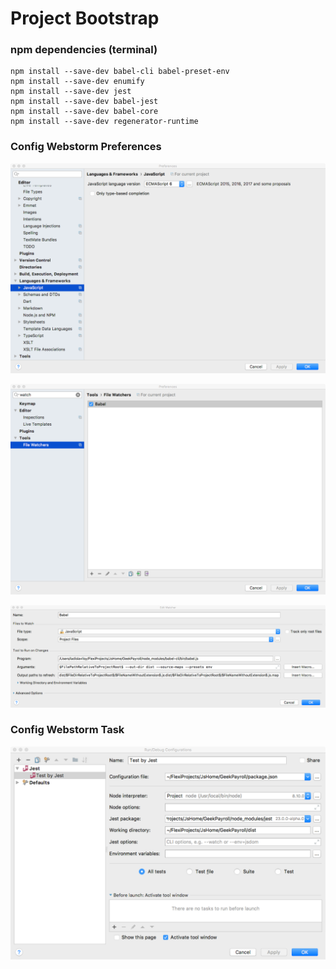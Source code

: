 # Project Bootstrap
### npm dependencies (terminal)
    npm install --save-dev babel-cli babel-preset-env
    npm install --save-dev enumify
    npm install --save-dev jest
    npm install --save-dev babel-jest
    npm install --save-dev babel-core
    npm install --save-dev regenerator-runtime

### Config Webstorm Preferences
![Languages Javascript](./Preferences_Javascript.png)

![Tools Watchers](./Preferences_Watchers.png)

![Watcher Babel](./Preferences_Babel.png)

### Config Webstorm Task
![Edit Configuration](./Edit_Configuration_Jest.png)
